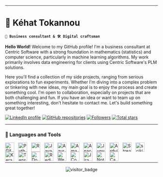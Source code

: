 ---------------------------------------------------------
# 🌱 Kéhat Tokannou

**`💼 Business consultant & 🛠️ Digital craftsman`**

**Hello World!** Welcome to my GitHub profile! I'm a business consultant at Centric Software with a strong foundation in mathematics (statistics) and computer science, particularly in machine learning algorithms. 
My work primarily involves data engineering for clients using Centric Software's PLM solutions.

Here you'll find a collection of my side projects, ranging from serious explorations to fun experiments. Whether I'm diving into a complex problem or tinkering with new ideas, my main goal is to enjoy the process and create something cool.
I'm open to collaboration, especially on projects that are both challenging and fun. If you have an idea or want to team up on something interesting, don't hesitate to contact me. Let's build something great together!

<p align="left">
  <a href="https://www.linkedin.com/in/kehat-tokannou/">
    <img alt="LinkedIn profile" title="Let's connect" src="https://img.shields.io/badge/LinkedIn-Connect-%230077B5?style=for-the-badge&logo=linkedin&logoColor=white&labelColor=0077B5"/></a>
  <a href="https://github.com/Kehat365?tab=repositories">
    <img alt="GitHub repositories" title="View all my repositories" src="https://img.shields.io/badge/Repositories-View%20Now-%23E1AD0E?style=for-the-badge&logo=github&logoColor=white&labelColor=C79600"/></a>
  <a href="https://github.com/Kehat365?tab=followers">
    <img alt="Followers" title="Follow me on Github" src="https://custom-icon-badges.demolab.com/github/followers/Kehat365?color=236ad3&labelColor=1155ba&style=for-the-badge&logo=person-add&label=Follow&logoColor=white"/></a>
  <a href="https://github.com/Kehat365?tab=repositories&sort=stargazers">
    <img alt="Total stars" title="Total stars on GitHub" src="https://custom-icon-badges.demolab.com/github/stars/Kehat365?color=55960c&style=for-the-badge&labelColor=488207&logo=star"/></a>
  
</p>

---------------------------------------------------------

### 🧰 Languages and Tools

<img align="left" alt="Git" width="30px" style="padding-right:10px;" src="https://cdn.jsdelivr.net/gh/devicons/devicon/icons/git/git-original.svg" />
<img align="left" alt="Python" width="30px" style="padding-right:10px;" src="https://cdn.jsdelivr.net/gh/devicons/devicon@latest/icons/python/python-original.svg" />
<img align="left" alt="R" width="30px" style="padding-right:10px;" src="https://cdn.jsdelivr.net/gh/devicons/devicon@latest/icons/r/r-original.svg" />
<img align="left" alt="JavaScript" width="30px" style="padding-right:10px;" src="https://cdn.jsdelivr.net/gh/devicons/devicon/icons/javascript/javascript-plain.svg" />
<img align="left" alt="Azure SQL Database" width="30px" style="padding-right:10px;" src="https://cdn.jsdelivr.net/gh/devicons/devicon@latest/icons/azuresqldatabase/azuresqldatabase-original.svg" />
<img align="left" alt="Amazon Web Services" width="30px" style="padding-right:10px;" src="https://cdn.jsdelivr.net/gh/devicons/devicon@latest/icons/amazonwebservices/amazonwebservices-original-wordmark.svg" />
<img align="left" alt="Anaconda" width="30px" style="padding-right:10px;" src="https://cdn.jsdelivr.net/gh/devicons/devicon@latest/icons/anaconda/anaconda-original.svg" />
<img align="left" alt="Jupyter" width="30px" style="padding-right:10px;" src="https://cdn.jsdelivr.net/gh/devicons/devicon@latest/icons/jupyter/jupyter-original.svg" />
<img align="left" alt="Arduino" width="30px" style="padding-right:10px;" src="https://cdn.jsdelivr.net/gh/devicons/devicon@latest/icons/arduino/arduino-original.svg" />
<img align="left" alt="Streamlit" width="30px" style="padding-right:10px;" src="https://cdn.jsdelivr.net/gh/devicons/devicon@latest/icons/streamlit/streamlit-original.svg" />
<img align="left" alt="scikitlearn" width="30px" style="padding-right:10px;" src="https://cdn.jsdelivr.net/gh/devicons/devicon@latest/icons/scikitlearn/scikitlearn-original.svg" />
<img align="left" alt="Keras" width="30px" style="padding-right:10px;" src="https://cdn.jsdelivr.net/gh/devicons/devicon@latest/icons/keras/keras-original.svg" />
<img align="left" alt="Tensorflow" width="30px" style="padding-right:10px;" src="https://cdn.jsdelivr.net/gh/devicons/devicon@latest/icons/tensorflow/tensorflow-original.svg" />
<img align="left" alt="Docker" width="30px" style="padding-right:10px;" src="https://cdn.jsdelivr.net/gh/devicons/devicon@latest/icons/docker/docker-original.svg" />
<img align="left" alt="Redis" width="30px" style="padding-right:10px;" src="https://cdn.jsdelivr.net/gh/devicons/devicon@latest/icons/redis/redis-original.svg" />
<img align="left" alt="Webflow" width="30px" style="padding-right:10px;" src="https://cdn.jsdelivr.net/gh/devicons/devicon@latest/icons/webflow/webflow-original.svg" />     
<img align="left" alt="Confluence" width="30px" style="padding-right:10px;" src="https://cdn.jsdelivr.net/gh/devicons/devicon@latest/icons/confluence/confluence-original.svg" />
<img align="left" alt="Jira" width="30px" style="padding-right:10px;" src="https://cdn.jsdelivr.net/gh/devicons/devicon@latest/icons/jira/jira-original.svg" />
<img align="left" alt="Notion" width="30px" style="padding-right:10px;" src="https://cdn.jsdelivr.net/gh/devicons/devicon@latest/icons/notion/notion-original.svg" />
<img align="left" alt="Canva" width="30px" style="padding-right:10px;" src="https://cdn.jsdelivr.net/gh/devicons/devicon@latest/icons/canva/canva-original.svg" />

<br />
<br />
<br />

---------------------------------------------------------
<p align="center">
  <img src="https://api.visitorbadge.io/api/visitors?path=https%3A%2F%2Fgithub.com%2FKehat365&countColor=%23263759" alt="visitor_badge">
</p>
